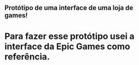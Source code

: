 ## Protótipo de uma interface de uma loja de games!
# Para fazer esse protótipo usei a interface da Epic Games como referência.